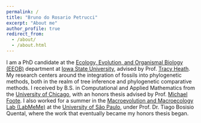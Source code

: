 ```yaml
---
permalink: /
title: "Bruno do Rosario Petrucci"
excerpt: "About me"
author_profile: true
redirect_from: 
  - /about/
  - /about.html
---
```


<p>I am a PhD candidate at the <a href="https://https://www.eeob.iastate.edu/">Ecology, Evolution, and Organismal Biology (EEOB)</a> department at <a href="https://iastate.edu">Iowa State University</a>, advised by Prof. <a href="https://phyloworks.org">Tracy Heath</a>. 
My research centers around the integration of fossils into phylogenetic methods, both in the realm of tree inference and phylogenetic comparative methods. 
I received by B.S. in Computational and Applied Mathematics from the <a href="https://https://www.uchicago.edu">University of Chicago</a>, with an honors thesis advised by Prof. <a href="https://geosci.uchicago.edu/people/michael-foote/">Michael Foote</a>.
I also worked for a summer in the <a href="https://labmeme.github.io/aboutme/">Macroevolution and Macroecology Lab (LabMeMe)</a> at the <a href="https://www5.usp.br/english/institutional/">University of Sâo Paulo</a>, under Prof. Dr. Tiago Bosisio Quental, where the work that eventually became my honors thesis began.
